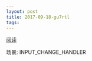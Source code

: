 ```yaml
---
layout: post
title: 2017-09-18-gu7rtl
tags:
---
```


[阅读](http://leonshi.com/redux-saga-in-chinese/docs/recipes/index.html)

场景: INPUT_CHANGE_HANDLER


